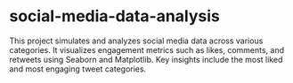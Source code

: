 # social-media-data-analysis
This project simulates and analyzes social media data across various categories. It visualizes engagement metrics such as likes, comments, and retweets using Seaborn and Matplotlib. Key insights include the most liked and most engaging tweet categories.
